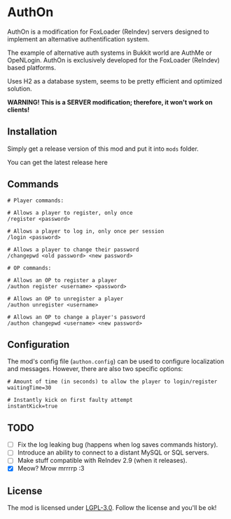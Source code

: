 # AuthOn
AuthOn is a modification for FoxLoader (ReIndev) servers designed to implement an alternative authentification system.

The example of alternative auth systems in Bukkit world are AuthMe or OpeNLogin. AuthOn is exclusively developed for the FoxLoader (ReIndev) based platforms.

Uses H2 as a database system, seems to be pretty efficient and optimized solution.

**WARNING! This is a SERVER modification; therefore, it won't work on clients!**

## Installation

Simply get a release version of this mod and put it into `mods` folder.

You can get the latest release here

## Commands

```
# Player commands:

# Allows a player to register, only once
/register <password>

# Allows a player to log in, only once per session
/login <password>

# Allows a player to change their password
/changepwd <old password> <new password>
```

```
# OP commands:

# Allows an OP to register a player
/authon register <username> <password>

# Allows an OP to unregister a player
/authon unregister <username>

# Allows an OP to change a player's password
/authon changepwd <username> <new password>
```

## Configuration

The mod's config file (`authon.config`) can be used to configure localization and messages. However, there are also two specific options:

```properties
# Amount of time (in seconds) to allow the player to login/register
waitingTime=30

# Instantly kick on first faulty attempt
instantKick=true
```

## TODO

- [ ] Fix the log leaking bug (happens when log saves commands history).
- [ ] Introduce an ability to connect to a distant MySQL or SQL servers.
- [ ] Make stuff compatible with ReIndev 2.9 (when it releases).
- [X] Meow? Mrow mrrrrp :3

## License

The mod is licensed under [LGPL-3.0](https://codeberg.org/tracystacktrace/authon/src/branch/main/LICENSE). Follow the license and you'll be ok!